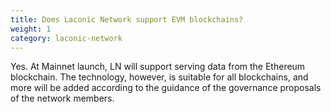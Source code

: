 ```yaml
---
title: Does Laconic Network support EVM blockchains?
weight: 1
category: laconic-network
---
```


Yes. At Mainnet launch, LN will support serving data from the Ethereum blockchain. The technology, however, is suitable for all blockchains, and more will be added according to the guidance of the governance proposals of the network members.
